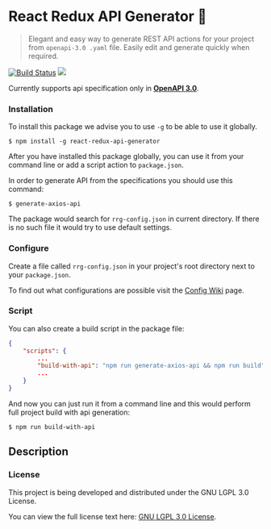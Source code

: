 # React Redux API Generator :lemon:

> Elegant and easy way to generate REST API actions for your project from 
> `openapi-3.0 .yaml` file. Easily edit and generate quickly when required.

[![Build Status](https://travis-ci.org/MarkusBansky/react-redux-generator.svg?branch=master)](https://travis-ci.org/MarkusBansky/react-redux-generator)
![](https://github.com/MarkusBansky/react-redux-generator/workflows/Node%20CI/badge.svg)

Currently supports api specification only in **[OpenAPI 3.0](https://github.com/OAI/OpenAPI-Specification/blob/master/versions/3.0.0.md)**.

### Installation

To install this package we advise you to use `-g` to be able to use it globally.

```shell script
$ npm install -g react-redux-api-generator
```

After you have installed this package globally, you can use it from your command line
or add a script action to `package.json`. 

In order to generate API from the specifications you should use this command:

```shell script
$ generate-axios-api
```

The package would search for `rrg-config.json` in current directory. 
If there is no such file it would try to use default settings.

### Configure

Create a file called `rrg-config.json` in your project's root directory next to your `package.json`.

To find out what configurations are possible visit the [Config Wiki](https://github.com/MarkusBansky/react-redux-generator/wiki/Configuration-file) page.

### Script

You can also create a build script in the package file:

```json
{
    "scripts": {
        ...
        "build-with-api": "npm run generate-axios-api && npm run build"
        ...
    }
}
```

And now you can just run it from a command line and this would perform 
full project build with api generation:

```shell script
$ npm run build-with-api
```

## Description


### License

This project is being developed and distributed under the GNU LGPL 3.0 License.

You can view the full license text here: [GNU LGPL 3.0 License](https://github.com/MarkusBansky/react-redux-generator/blob/master/LICENSE). 

